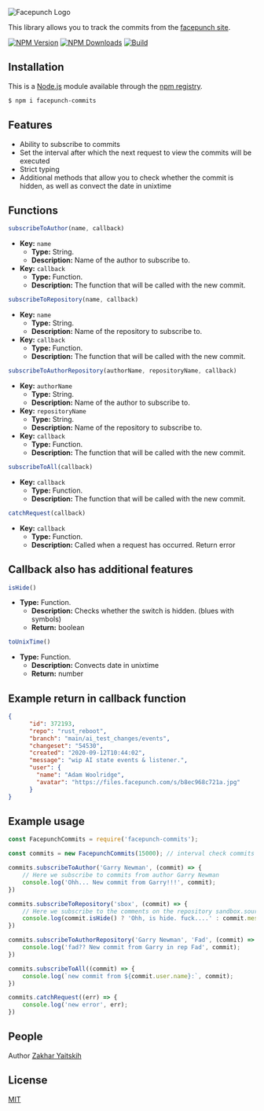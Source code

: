 ![Facepunch Logo](https://commits.facepunch.com/logo.svg)

This library allows you to track the commits from the [facepunch site](https://commits.facepunch.com).

[![NPM Version][npm-image]][npm-url]
[![NPM Downloads][downloads-image]][downloads-url]
[![Build][travis-image]][travis-url]

## Installation

This is a [Node.js](https://nodejs.org/en/) module available through the
[npm registry](https://www.npmjs.com/).

```bash
$ npm i facepunch-commits
```

## Features

* Ability to subscribe to commits
* Set the interval after which the next request to view the commits will be executed
* Strict typing
* Additional methods that allow you to check whether the commit is hidden, as well as convect the date in unixtime

## Functions

```js
subscribeToAuthor(name, callback)
```

* **Key:** `name`
    * **Type:** String.
    * **Description:** Name of the author to subscribe to.
* **Key:** `callback`
    * **Type:** Function.
    * **Description:** The function that will be called with the new commit.

```js
subscribeToRepository(name, callback)
```

* **Key:** `name`
    * **Type:** String.
    * **Description:** Name of the repository to subscribe to.
* **Key:** `callback`
    * **Type:** Function.
    * **Description:** The function that will be called with the new commit.

```js
subscribeToAuthorRepository(authorName, repositoryName, callback)
```

* **Key:** `authorName`
    * **Type:** String.
    * **Description:** Name of the author to subscribe to.
* **Key:** `repositoryName`
    * **Type:** String.
    * **Description:** Name of the repository to subscribe to.
* **Key:** `callback`
    * **Type:** Function.
    * **Description:** The function that will be called with the new commit.

```js
subscribeToAll(callback)
```

* **Key:** `callback`
    * **Type:** Function.
    * **Description:** The function that will be called with the new commit.

```js
catchRequest(callback)
```

* **Key:** `callback`
    * **Type:** Function.
    * **Description:** Called when a request has occurred. Return error

## Callback also has additional features

```js
isHide()
```

* **Type:** Function.
    * **Description:** Checks whether the switch is hidden. (blues with symbols)
    * **Return:** boolean

```js
toUnixTime()
```

* **Type:** Function.
    * **Description:** Convects date in unixtime
    * **Return:** number

## Example return in callback function

```json
{
      "id": 372193,
      "repo": "rust_reboot",
      "branch": "main/ai_test_changes/events",
      "changeset": "54530",
      "created": "2020-09-12T10:44:02",
      "message": "wip AI state events & listener.",
      "user": {
        "name": "Adam Woolridge",
        "avatar": "https://files.facepunch.com/s/b8ec968c721a.jpg"
      }
}
```

## Example usage

```js
const FacepunchCommits = require('facepunch-commits');

const commits = new FacepunchCommits(15000); // interval check commits in ms

commits.subscribeToAuthor('Garry Newman', (commit) => {
	// Here we subscribe to commits from author Garry Newman
	console.log('Ohh... New commit from Garry!!!', commit);
})

commits.subscribeToRepository('sbox', (commit) => {
	// Here we subscribe to the comments on the repository sandbox.source
	console.log(commit.isHide() ? 'Ohh, is hide. fuck....' : commit.message);
})

commits.subscribeToAuthorRepository('Garry Newman', 'Fad', (commit) => {
	console.log('fad?? New commit from Garry in rep Fad', commit);
})

commits.subscribeToAll((commit) => {
	console.log(`new commit from ${commit.user.name}:`, commit);
})

commits.catchRequest((err) => {
	console.log('new error', err);
})
```

## People

Author [Zakhar Yaitskih](https://github.com/ZakharYA)

## License

[MIT](LICENSE)

[npm-image]: https://img.shields.io/npm/v/facepunch-commits.svg

[npm-url]: https://www.npmjs.com/package/facepunch-commits

[downloads-image]: https://img.shields.io/npm/dm/facepunch-commits

[downloads-url]: https://npmcharts.com/compare/facepunch-commits?minimal=true

[travis-image]: https://travis-ci.com/ZakharYA/facepunch-commits.svg?branch=master

[travis-url]: https://travis-ci.com/ZakharYA/facepunch-commits
